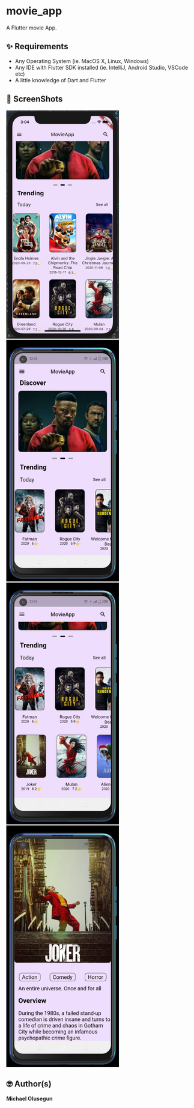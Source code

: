 # movie_app

A Flutter movie App.

## ✨ Requirements
* Any Operating System (ie. MacOS X, Linux, Windows)
* Any IDE with Flutter SDK installed (ie. IntelliJ, Android Studio, VSCode etc)
* A little knowledge of Dart and Flutter


## 📸 ScreenShots

<img src="screenshots/screenshot1.png" width="300"/> <img src="screenshots/home.jpeg" width="300"/>
<img src="screenshots/home2.jpeg" width="300"/> <img src="screenshots/details.jpeg" width="300"/>


## 🤓 Author(s)
**Michael Olusegun**
